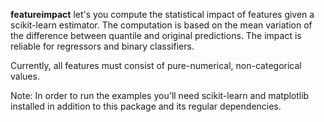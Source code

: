 **featureimpact** let's you compute the statistical impact of features given
a scikit-learn estimator. The computation is based on the mean variation 
of the difference between quantile and original predictions. The impact
is reliable for regressors and binary classifiers.

Currently, all features must consist of pure-numerical, non-categorical values.

Note: In order to run the examples you'll need scikit-learn and matplotlib
installed in addition to this package and its regular dependencies.

